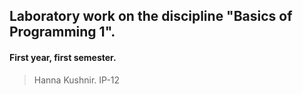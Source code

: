 ## Laboratory work on the discipline "Basics of Programming 1".
#### First year, first semester.
> Hanna Kushnir. IP-12
